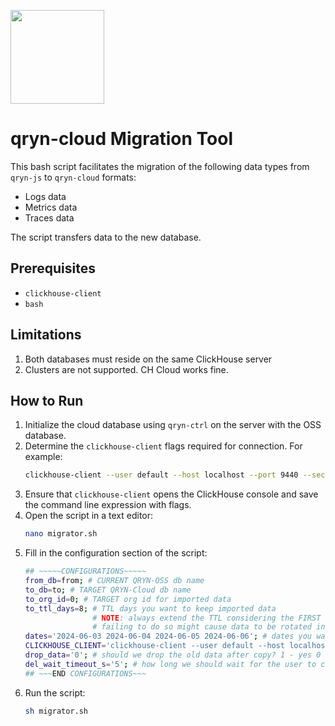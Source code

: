 <a href="https://qryn.cloud" target="_blank"><img src='https://user-images.githubusercontent.com/1423657/218816262-e0e8d7ad-44d0-4a7d-9497-0d383ed78b83.png' width=150></a>

# qryn-cloud Migration Tool

This bash script facilitates the migration of the following data types from `qryn-js` to `qryn-cloud` formats:
- Logs data
- Metrics data
- Traces data

The script transfers data to the new database.

## Prerequisites

- `clickhouse-client`
- `bash`

## Limitations

1. Both databases must reside on the same ClickHouse server
2. Clusters are not supported. CH Cloud works fine.

## How to Run

1. Initialize the cloud database using `qryn-ctrl` on the server with the OSS database.
2. Determine the `clickhouse-client` flags required for connection. For example:
    ```bash
    clickhouse-client --user default --host localhost --port 9440 --secure --password secret_pass
    ```
3. Ensure that `clickhouse-client` opens the ClickHouse console and save the command line expression with flags.
4. Open the script in a text editor:
    ```bash
    nano migrator.sh
    ```
5. Fill in the configuration section of the script:
    ```bash
    ## ~~~~~CONFIGURATIONS~~~~~
    from_db=from; # CURRENT QRYN-OSS db name 
    to_db=to; # TARGET QRYN-Cloud db name
    to_org_id=0; # TARGET org id for imported data
    to_ttl_days=8; # TTL days you want to keep imported data
                   # NOTE: always extend the TTL considering the FIRST timestamp of imported data.
                   # failing to do so might cause data to be rotated instantly and validations to fail
    dates='2024-06-03 2024-06-04 2024-06-05 2024-06-06'; # dates you want to copy separated by space
    CLICKHOUSE_CLIENT='clickhouse-client --user default --host localhost --port 9440 --secure --password secret_pass'; # command to connect clickhouse-client cli
    drop_data='0'; # should we drop the old data after copy? 1 - yes 0 - no
    del_wait_timeout_s='5'; # how long we should wait for the user to change mind before deleting (sec)?
    ## ~~~END CONFIGURATIONS~~~
    ```
6. Run the script:
    ```bash
    sh migrator.sh
    ```
